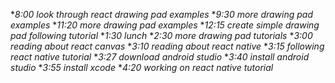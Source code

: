 *_8:00  look through react drawing pad examples_
*_9:30 more drawing pad examples_
*_11:20 more drawing pad examples_
*_12:15 create simple drawing pad following tutorial_
*_1:30 lunch_
*_2:30 more drawing pad tutorials_
*_3:00 reading about react canvas_
*_3:10 reading about react native_
*_3:15 following react native tutorial_
*_3:27 download android studio_
*_3:40 install android studio_
*_3:55 install xcode_
*_4:20 working on react native tutorial_
